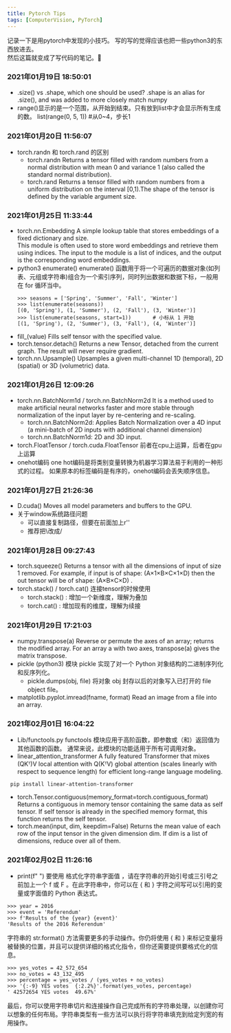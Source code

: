 ```yaml
---
title: Pytorch Tips
tags: [ComputerVision, PyTorch]
---
```


记录一下是用pytorch中发现的小技巧。
写的写的觉得应该也把一些python3的东西放进去。  
然后这篇就变成了写代码的笔记。🤦‍

### 2021年01月19日 18:50:01
- .size() vs .shape, which one should be used?
  .shape is an alias for .size(), and was added to more closely match numpy
- range()显示的是一个范围，从开始到结束。只有放到list中才会显示所有生成的数。
  list(range(0, 5, 1)) #从0~4，步长1

### 2021年01月20日 11:56:07
- torch.randn 和 torch.rand 的区别
  - torch.randn
  Returns a tensor filled with random numbers from a normal distribution with mean 0 and variance 1 (also called the standard normal distribution).
  - torch.rand
  Returns a tensor filled with random numbers from a uniform distribution on the interval [0,1).The shape of the tensor is defined by the variable argument size.

### 2021年01月25日 11:33:44
- torch.nn.Embedding
A simple lookup table that stores embeddings of a fixed dictionary and size.  
This module is often used to store word embeddings and retrieve them using indices. The input to the module is a list of indices, and the output is the corresponding word embeddings.
- python3 enumerate()
enumerate() 函数用于将一个可遍历的数据对象(如列表、元组或字符串)组合为一个索引序列，同时列出数据和数据下标，一般用在 for 循环当中。
  ```
  >>> seasons = ['Spring', 'Summer', 'Fall', 'Winter']
  >>> list(enumerate(seasons))
  [(0, 'Spring'), (1, 'Summer'), (2, 'Fall'), (3, 'Winter')]
  >>> list(enumerate(seasons, start=1))       # 小标从 1 开始
  [(1, 'Spring'), (2, 'Summer'), (3, 'Fall'), (4, 'Winter')]
  ```
- fill_(value)
Fills self tensor with the specified value.
- torch.tensor.detach()
Returns a new Tensor, detached from the current graph.
The result will never require gradient.
- torch.nn.Upsample()
Upsamples a given multi-channel 1D (temporal), 2D (spatial) or 3D (volumetric) data.

### 2021年01月26日 12:09:26
- torch.nn.BatchNorm1d / torch.nn.BatchNorm2d
It is a method used to make artificial neural networks faster and more stable through normalization of the input layer by re-centering and re-scaling.
  - torch.nn.BatchNorm2d: Applies Batch Normalization over a 4D input (a mini-batch of 2D inputs with additional channel dimension)
  - torch.nn.BatchNorm1d: 2D and 3D input.
- torch.FloatTensor / torch.cuda.FloatTensor
前者在cpu上运算，后者在gpu上运算
- onehot编码
one hot编码是将类别变量转换为机器学习算法易于利用的一种形式的过程。
如果原本的标签编码是有序的，onehot编码会丢失顺序信息。

### 2021年01月27日 21:26:36
- D.cuda()
Moves all model parameters and buffers to the GPU.
- 关于window系统路径问题
  - 可以直接复制路径，但要在前面加上r''
  - 推荐把\改成/

### 2021年01月28日 09:27:43
- torch.squeeze()
Returns a tensor with all the dimensions of input of size 1 removed.
For example, if input is of shape: (A×1×B×C×1×D) then the out tensor will be of shape: (A×B×C×D) .
- torch.stack() / torch.cat()
连接tensor的时候使用
  - torch.stack() : 增加一个新维度，理解为叠加
  - torch.cat() : 增加现有的维度，理解为续接

### 2021年01月29日 17:21:03
- numpy.transpose(a)
Reverse or permute the axes of an array; returns the modified array.
For an array a with two axes, transpose(a) gives the matrix transpose.
- pickle (python3)
模块 pickle 实现了对一个 Python 对象结构的二进制序列化和反序列化。  
  - pickle.dumps(obj, file)
  将对象 obj 封存以后的对象写入已打开的 file object file。
- matplotlib.pyplot.imread(fname, format)
Read an image from a file into an array.

### 2021年02月01日 16:04:22
- Lib/functools.py
functools 模块应用于高阶函数，即参数或（和）返回值为其他函数的函数。 
通常来说，此模块的功能适用于所有可调用对象。
- linear_attention_transformer
A fully featured Transformer that mixes (QKᵀ)V local attention with Q(KᵀV) global attention (scales linearly with respect to sequence length) for efficient long-range language modeling.
``` 
 pip install linear-attention-transformer
```
- torch.Tensor.contiguous(memory_format=torch.contiguous_format)
Returns a contiguous in memory tensor containing the same data as self tensor. If self tensor is already in the specified memory format, this function returns the self tensor.
- torch.mean(input, dim, keepdim=False)
Returns the mean value of each row of the input tensor in the given dimension dim. If dim is a list of dimensions, reduce over all of them.

### 2021年02月02日 11:26:16
- print(f" ")
要使用 格式化字符串字面值 ，请在字符串的开始引号或三引号之前加上一个 f 或 F 。在此字符串中，你可以在 { 和 } 字符之间写可以引用的变量或字面值的 Python 表达式。
```
>>> year = 2016
>>> event = 'Referendum'
>>> f'Results of the {year} {event}'
'Results of the 2016 Referendum'
```
字符串的 str.format() 方法需要更多的手动操作。你仍将使用 { 和 } 来标记变量将被替换的位置，并且可以提供详细的格式化指令，但你还需要提供要格式化的信息。
```
>>> yes_votes = 42_572_654
>>> no_votes = 43_132_495
>>> percentage = yes_votes / (yes_votes + no_votes)
>>> '{:-9} YES votes  {:2.2%}'.format(yes_votes, percentage)
' 42572654 YES votes  49.67%'
```
最后，你可以使用字符串切片和连接操作自己完成所有的字符串处理，以创建你可以想象的任何布局。字符串类型有一些方法可以执行将字符串填充到给定列宽的有用操作。